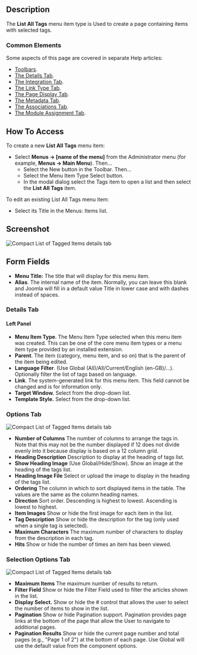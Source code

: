 <!-- Filename: Help4.x:Menu_Item:_List_All_Tags / Display title: List All Tags -->

## Description

The **List All Tags** menu item type is Used to create a page containing
items with selected tags.

### Common Elements

Some aspects of this page are covered in separate Help articles:

* [Toolbars](jdocmanual?article=help/common-elements/toolbars).
* [The Details Tab](jdocmanual?article=help/menu-items-common/menu-item-details).
* [The Integration Tab](jdocmanual?article=help/menu-items-common/menu-item-integration).
* [The Link Type Tab](jdocmanual?article=help/menu-items-common/menu-item-link-type).
* [The Page Display Tab](jdocmanual?article=help/menu-items-common/menu-item-page-display).
* [The Metadata Tab](jdocmanual?article=help/menu-items-common/menu-item-metadata).
* [The Associations Tab](jdocmanual?article=help/common-elements/edit-associations).
* [The Module Assignment Tab](jdocmanual?article=help/menu-items-common/menu-item-module-assignment).

## How To Access

To create a new **List All Tags** menu item:

- Select **Menus → \[name of the menu\]** from the Administrator
  menu (for example, **Menus → Main Menu**). Then...
  - Select the New button in the Toolbar. Then...
  - Select the Menu Item Type Select button.
  - In the modal dialog select the Tags item to open a list and then
    select the **List All Tags** item.

To edit an existing List All Tags menu item:

- Select its Title in the Menus: Items list.

## Screenshot

![Compact List of Tagged Items details tab](../../../en/images/menu-items/tags-list-all-tags-details-tab.png)

## Form Fields

- **Menu Title:** The title that will display for this menu item.
- **Alias**. The internal name of the item. Normally, you can leave this
  blank and Joomla will fill in a default value Title in lower case and
  with dashes instead of spaces.

### Details Tab

#### Left Panel

- **Menu Item Type**. The Menu Item Type selected when this menu item
  was created. This can be one of the core menu item types or a menu
  item type provided by an installed extension.
- **Parent**. The item (category, menu item, and so on) that is the
  parent of the item being edited.
- **Language Filter**. (Use Global (All)/All/Current/English
  (en-GB)/...). Optionally filter the list of tags based on language.
- **Link**. The system-generated link for this menu item. This field
  cannot be changed and is for information only.
- **Target Window.** Select from the drop-down list.
- **Template Style.** Select from the drop-down list.

### Options Tab

![Compact List of Tagged Items details tab](../../../en/images/menu-items/tags-list-all-tags-options-tab.png)

- **Number of Columns** The number of columns to arrange the tags in.
  Note that this may not be the number displayed if 12 does not divide
  evenly into it because display is based on a 12 column grid.
- **Heading Description** Description to display at the heading of tags
  list.
- **Show Heading Image** (Use Global/Hide/Show). Show an image at the
  heading of the tags list.
- **Heading Image File** Select or upload the image to display in the
  heading of the tags list.
- **Ordering** The column in which to sort displayed items
  in the table. The values are the same as the column heading names.
- **Direction** Sort order. Descending is highest to lowest. Ascending
  is lowest to highest.
- **Item Images**  Show or hide the first image for each item in the list.
- **Tag Description** Show or hide the description for the tag (only used 
  when a single tag is selected).
- **Maximum Characters** The maximum number of characters to display
  from the description in each tag.
- **Hits** Show or hide the number of times an item has been viewed.

### Selection Options Tab

![Compact List of Tagged Items details tab](../../../en/images/menu-items/tags-list-all-tags-selection-options-tab.png)

- **Maximum Items** The maximum number of results to return.
- **Filter Field** Show or hide the Filter Field used to filter the articles 
  shown in the list.
- **Display Select.** Show or hide the \# control that allows the user to 
  select the number of items to show in the list.
- **Pagination** Show or hide Pagination support. Pagination provides
  page links at the bottom of the page that allow the User to navigate
  to additional pages. 
- **Pagination Results** Show or hide the current page number and total
  pages (e.g., "Page 1 of 2") at the bottom of each page. Use Global
  will use the default value from the component options.

